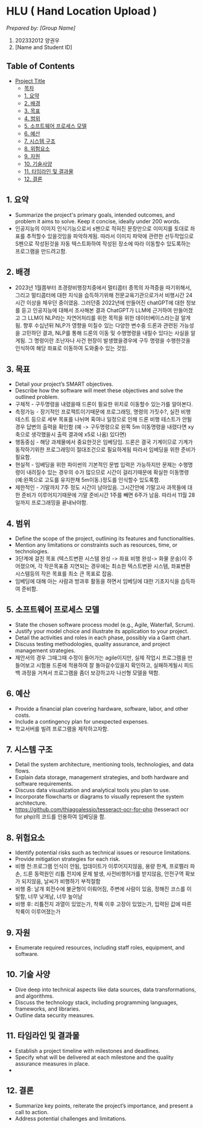 # HLU ( Hand Location Upload )

_Prepared by: [Group Name]_

1. 202332012 양권우
2. [Name and Student ID]

## Table of Contents

- [Project Title](#project-title)
  - [목차](#table-of-contents)
  - [1. 요약](#1-executive-summary)
  - [2. 배경](#2-background)
  - [3. 목표](#3-objectives)
  - [4. 범위](#4-scope)
  - [5. 소프트웨어 프로세스 모델](#5-software-process-model)
  - [6. 예산](#6-budget)
  - [7. 시스템 구조](#7-system-architecture)
  - [8. 위험요소](#8-risks-assessment)
  - [9. 자원](#9-resources)
  - [10. 기술사양](#10-technical-specifications)
  - [11. 타임라인 및 결과물](#11-timeline-and-deliverables)
  - [12. 결론](#12-conclusion)


## 1. 요약

- Summarize the project's primary goals, intended outcomes, and problem it aims to solve. Keep it concise, ideally under 200 words.
-  인공지능의 이미지 인식기능으로서 s펜으로 적혀진 문장만으로 이미지를 토대로 좌표를 추적할수 있을것임을 파악하게됨. 따라서  이미지 파악에 관련한 선두작업으로 S펜으로 작성된것을 자동 텍스트화하여 작성된 장소에 따라 이동할수 있도록하는 프로그램을 만드려고함.   

## 2. 배경
- 2023년 1월쯤부터 초경량비행장치중에서 멀티콥터 종목의 자격증을 따기위해서, 그리고 멀티콥터에 대한 지식을 습득하기위해 전문교육기관으로가서 비행시간 24시간 이상을 채우던 중이였음.  그러던중 2022년에 만들어진 chatGPT에 대한 정보를 듣고 인공지능에 대해서 조사해본 결과
  ChatGPT가 LLM에 근거하여 만들어졌고 그 LLM이 NLP라는 자연어처리를 위한 목적을 위한 데이터베이스라는걸 알게됨.  향후 수십년뒤 NLP가 영향을 미칠수 있는 다양한 변수중 드론과 관련된 가능성을 고민하던 결과,  NLP를 통해 드론의 이동 및 수행명령을 내릴수 있다는 사실을 알게됨.
  그 명령이란 조난자나 사건 현장이 발생했을경우에  구두 명령을 수행한것을 인식하여 해당 좌표로 이동하여 도와줄수 있는 것임.

## 3. 목표

- Detail your project’s SMART objectives.
- Describe how the software will meet these objectives and solve the outlined problem.
- 구체적 -  구두명령을 내렸을때 드론이 필요한 위치로 이동할수 있는가를 알아본다.
- 측정가능 - 장기적인 프로젝트이기때문에 프로그래밍, 명령의 가짓수?, 실전 비행 테스트 등으로 세부 목표를 나뉘며 혹여나 일정으로 인해  드론 비행 테스트가 안될경우  답변의 출력을 확인함 (예 -> 구두명령으로 왼쪽 5m 이동명령을 내렸다면 xy축으로 생각했을시 출력 결과에 x5로 나옴) 
  있다면)
- 행동중심 - 해당 과제물에서 중요한것은 임베딩임. 드론은 결국 기계이므로 기계가 동작하기위한 프로그래밍이 절대조건으로 필요하게됨 따라서 임베딩을 위한 준비가 필요함. 
- 현실적 -  임베딩을 위한 파이썬의 기본적인 문법 입력은 가능하지만 문제는 수행명령이 내려질수 있는 경우의 수가 많으므로 시간이 걸리기때문에 확실한 이동명령(예:왼쪽으로 고도를 유지한채 5m이동.)정도를 인식할수 있도록함.   
- 제한적인 - 기말까지 7주 정도 시간이 남아있음. 그시간안에 기말고사 과목들에 대한 준비가 이루어지기때문에 기말 준비시간 1주를 빼면 6주가 남음.   따라서 11월 28일까지 프로그래밍을 끝내놔야함.
  
## 4. 범위

- Define the scope of the project, outlining its features and functionalities.
- Mention any limitations or constraints such as resources, time, or technologies.
- 3단계에 걸친 목표 (텍스트변환 시스템 완성 -> 좌표 비행 완성-> 화물 운송)이 주어졌으며, 각 작은목표중 지연되는 경우에는 최소한 텍스트변환 시스템, 좌표변환 시스템등의 작은 목표를 최소 큰 목표로 잡음.
- 임베딩에 대해 아는 사람과 방과후 활동을 하면서 임베딩에 대한 기초지식을 습득하여 준비함.
## 5. 소프트웨어 프로세스 모델

- State the chosen software process model (e.g., Agile, Waterfall, Scrum).
- Justify your model choice and illustrate its application to your project.
- Detail the activities and roles in each phase, possibly via a Gantt chart.
- Discuss testing methodologies, quality assurance, and project management strategies.
- 제안서의 경우 그때그때 수정이 들어가는 agile이지만, 실제 작업시 프로그램을 만들어보고 시험용 드론에 적용하여 잘 돌아갈수있을지 확인하고, 실패하게될시 피드백 과정을 거쳐서 프로그램을 좀더 보강하고자 나선형 모델을 택함.
## 6. 예산

- Provide a financial plan covering hardware, software, labor, and other costs.
- Include a contingency plan for unexpected expenses.
-  학교서버를 빌려 프로그램을 제작하고자함.  

## 7. 시스템 구조

- Detail the system architecture, mentioning tools, technologies, and data flows.
- Explain data storage, management strategies, and both hardware and software requirements.
- Discuss data visualization and analytical tools you plan to use.
- Incorporate flowcharts or diagrams to visually represent the system architecture.
- https://github.com/thiagoalessio/tesseract-ocr-for-php (tesseract ocr for php)의 코드를 인용하여 임베딩을 함. 
## 8. 위험요소

- Identify potential risks such as technical issues or resource limitations.
- Provide mitigation strategies for each risk.
- 비행 전:프로그램 인식이 안됨, 업데이트가 이루어지지않음, 용량 한계, 프로펠러 파손, 드론 동력원인 리튬 전지에 문제 발생,  사전비행허가를 받지않음, 안전구역 확보가 되지않음, 날씨가 비행하기 부적절함  
- 비행 중: 날개 회전수에 불균형이 이뤄어짐, 주변에 사람이 있음, 정해진 코스를 이탈함, 너무 낮게남, 너무 높이남
- 비행 후: 리튬전지 과열이 있었는가, 착륙 이후 고장이 있었는가, 입력된 값에 따른 착륙이 이루어졌는가
## 9. 자원

- Enumerate required resources, including staff roles, equipment, and software.

## 10. 기술 사양 

- Dive deep into technical aspects like data sources, data transformations, and algorithms.
- Discuss the technology stack, including programming languages, frameworks, and libraries.
- Outline data security measures.

## 11. 타임라인 및 결과물

- Establish a project timeline with milestones and deadlines.
- Specify what will be delivered at each milestone and the quality assurance measures in place.
- 
## 12. 결론

- Summarize key points, reiterate the project’s importance, and present a call to action.
- Address potential challenges and limitations.

